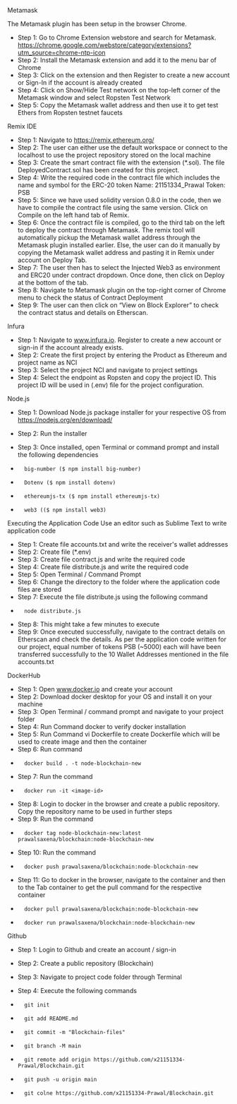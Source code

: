 
Metamask

The Metamask plugin has been setup in the browser Chrome.
- Step 1: Go to Chrome Extension webstore and search for Metamask. https://chrome.google.com/webstore/category/extensions?utm_source=chrome-ntp-icon
- Step 2: Install the Metamask extension and add it to the menu bar of Chrome
- Step 3: Click on the extension and then Register to create a new account or Sign-In if the account is already created
- Step 4: Click on Show/Hide Test network on the top-left corner of the Metamask window and select Ropsten Test Network
- Step 5: Copy the Metamask wallet address and then use it to get test Ethers from Ropsten testnet faucets
 

Remix IDE
- Step 1: Navigate to https://remix.ethereum.org/ 
- Step 2: The user can either use the default workspace or connect to the localhost to use the project repository stored on the local machine
- Step 3: Create the smart contract file with the extension (*.sol). The file DeployedContract.sol has been created for this project.
- Step 4: Write the required code in the contract file which includes the name and symbol for the ERC-20 token
		Name: 21151334_Prawal
		Token: PSB
- Step 5: Since we have used solidity version 0.8.0 in the code, then we have to compile the contract file using the same version. Click on Compile on the left hand tab of Remix.
- Step 6: Once the contract file is compiled, go to the third tab on the left to deploy the contract through Metamask. The remix tool will automatically pickup the Metamask wallet address through the Metamask plugin installed earlier. Else, the user can do it manually by copying the Metamask wallet address and pasting it in Remix under account on Deploy Tab. 
- Step 7: The user then has to select the Injected Web3 as environment and ERC20 under contract dropdown. Once done, then click on Deploy at the bottom of the tab.
- Step 8: Navigate to Metamask plugin on the top-right corner of Chrome menu to check the status of Contract Deployment
- Step 9: The user can then click on “View on Block Explorer” to check the contract status and details on Etherscan.


Infura
- Step 1: Navigate to www.infura.io. Register to create a new account or sign-in if the account already exists.
- Step 2: Create the first project by entering the Product as Ethereum and project name as NCI
- Step 3: Select the project NCI and navigate to project settings
- Step 4: Select the endpoint as Ropsten and copy the project ID. This project ID will be used in (.env) file for the project configuration.


Node.js
- Step 1: Download Node.js package installer for your respective OS from https://nodejs.org/en/download/
- Step 2: Run the installer
- Step 3: Once installed, open Terminal or command prompt and install the following dependencies

-		big-number ($ npm install big-number)
-		Dotenv ($ npm install dotenv)
-		ethereumjs-tx ($ npm install ethereumjs-tx)
-		web3 (($ npm install web3)


Executing the Application Code
Use an editor such as Sublime Text to write application code
- Step 1: Create file accounts.txt and write the receiver's wallet addresses
- Step 2: Create file (*.env)
- Step 3: Create file contract.js and write the required code
- Step 4: Create file distribute.js and write the required code
- Step 5: Open Terminal / Command Prompt
- Step 6: Change the directory to the folder where the application code files are stored
- Step 7: Execute the file distribute.js using the following command
- 
		node distribute.js
                
- Step 8: This might take a few minutes to execute
- Step 9: Once executed successfully, navigate to the contract details on Etherscan and check the details. As per the application code written for our project, equal number of tokens PSB (~5000) each will have been transferred successfully to the 10 Wallet Addresses mentioned in the file accounts.txt


DockerHub
- Step 1: Open www.docker.io and create your account
- Step 2: Download docker desktop for your OS and install it on your machine
- Step 3: Open Terminal / command prompt and navigate to your project folder
- Step 4: Run Command docker to verify docker installation
- Step 5: Run Command vi Dockerfile to create Dockerfile which will be used to create image and then the container
- Step 6: Run command 
-       docker build . -t node-blockchain-new
- Step 7: Run the command 
-       docker run -it <image-id>
- Step 8: Login to docker in the browser and create a public repository. Copy the repository name to be used in further steps
- Step 9: Run the command 
-       docker tag node-blockchain-new:latest prawalsaxena/blockchain:node-blockchain-new
- Step 10: Run the command 
-       docker push prawalsaxena/blockchain:node-blockchain-new
- Step 11: Go to docker in the browser, navigate to the container and then to the Tab container to get the pull command for the respective container 
-       docker pull prawalsaxena/blockchain:node-blockchain-new
-       docker run prawalsaxena/blockchain:node-blockchain-new 

Github
- Step 1: Login to Github and create an account / sign-in
- Step 2: Create a public repository (Blockchain)
- Step 3: Navigate to project code folder through Terminal
- Step 4: Execute the following commands
        
-		git init
-		git add README.md
-		git commit -m "Blockchain-files"
-		git branch -M main
-		git remote add origin https://github.com/x21151334-Prawal/Blockchain.git
-		git push -u origin main
-       git colne https://github.com/x21151334-Prawal/Blockchain.git
       
